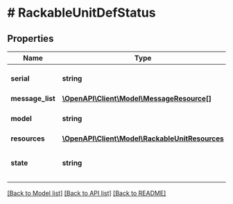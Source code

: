 # # RackableUnitDefStatus

## Properties

Name | Type | Description | Notes
------------ | ------------- | ------------- | -------------
**serial** | **string** | The rackable unit serial |
**message_list** | [**\OpenAPI\Client\Model\MessageResource[]**](MessageResource.md) |  | [optional]
**model** | **string** | The rackable unit model |
**resources** | [**\OpenAPI\Client\Model\RackableUnitResources**](RackableUnitResources.md) |  |
**state** | **string** | The state of the rackable unit entity | [optional] [readonly]

[[Back to Model list]](../../README.md#models) [[Back to API list]](../../README.md#endpoints) [[Back to README]](../../README.md)
